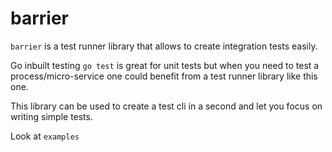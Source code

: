 # barrier 

`barrier` is a test runner library that allows to create integration tests easily.

Go inbuilt testing `go test` is great for unit tests but when you need to test a process/micro-service one could benefit from a test runner library like this one.

This library can be used to create a test cli in a second and let you focus on writing simple tests.

Look at `examples`

